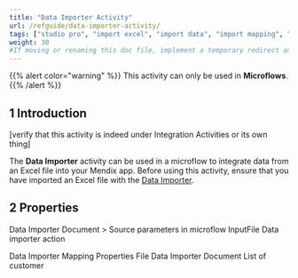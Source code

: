 ```yaml
---
title: "Data Importer Activity"
url: /refguide/data-importer-activity/
tags: ["studio pro", "import excel", "import data", "import mapping", "integration activity"]
weight: 30
#If moving or renaming this doc file, implement a temporary redirect and let the respective team know they should update the URL in the product. See Mapping to Products for more details.
---
```


{{% alert color="warning" %}}
This activity can only be used in **Microflows**.
{{% /alert %}}

## 1 Introduction

[verify that this activity is indeed under Integration Activities or its own thing]

The **Data Importer** activity can be used in a microflow to integrate data from an Excel file into your Mendix app. Before using this activity, ensure that you have imported an Excel file with the [Data Importer](/refgide/data-importer/).

## 2 Properties

Data Importer Document > Source parameters in microflow InputFile
Data importer action

Data Importer Mapping Properties
File
Data Importer Document
List of customer

